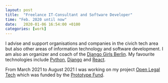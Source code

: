```yaml
---
layout: post
title:  "Freelance IT-Consultant and Software Developer"
time: "Feb. 2020 until now"
date:   2020-01-06 16:54:00 +0100
categories: [work]
---
```

I advise and support organisations and companies in the civich tech area but also other areas of information technology and software development. I am also an organizer and coach of the [Django Girls Berlin]. My favourite technologies include [Python], [Django] and [React].

From March 2021 to August 2021 I was working on my project [Open Legal Tech] which was funded by the [Prototype Fund].



[Django Girls Berlin]: https://djangogirls.org/berlin/
[Python]: https://www.python.org/
[Django]: https://www.djangoproject.com/
[React]: https://reactjs.org/
[Open Legal Tech]: https://archive.demoweek.prototypefund.de/runde9/projects/21-open-legal-tech.html
[Prototype Fund]: https://prototypefund.de/
